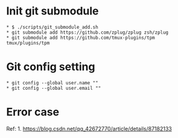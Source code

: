 # Init git submodule
    * $ ./scripts/git_submodule_add.sh
    * git submodule add https://github.com/zplug/zplug zsh/zplug
    * git submodule add https://github.com/tmux-plugins/tpm tmux/plugins/tpm

# Git config setting
    * git config --global user.name ""
    * git config --global user.email ""
   
# Error case
Ref:
    1. https://blog.csdn.net/qq_42672770/article/details/87182133


